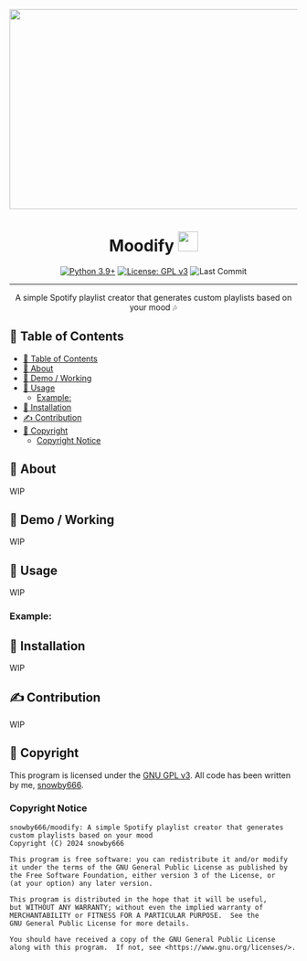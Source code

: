 <p align="center">
 <a href="https://github.com/snowby666">
<img src="https://socialify.git.ci/snowby666/moodify/image?font=Raleway&forks=1&issues=1&language=1&logo=https://i.ibb.co/JsNwP3B/nobgprofile-3.png&name=1&owner=1&pattern=Charlie%20Brown&pulls=1&stargazers=1&theme=Auto" width="700" height="350"></a>
</p>

<h1 align="center">Moodify <img src="https://www.vectorlogo.zone/logos/spotify/spotify-icon.svg" height=35></h1>

<div align="center">

[![Python 3.9+](https://img.shields.io/badge/python-3.7+-blue.svg)](https://www.python.org/downloads/release/python-370/)
[![License: GPL v3](https://img.shields.io/badge/License-GPLv3-blue.svg)](https://www.gnu.org/licenses/gpl-3.0)
![Last Commit](https://img.shields.io/github/last-commit/snowby666/Django-OpenCV-Video-Streaming)

</div>

---

<p align="center"> A simple Spotify playlist creator that generates custom playlists based on your mood 🎶
    <br> 
</p>

## 📝 Table of Contents

- [📝 Table of Contents](#-table-of-contents)
- [🧐 About ](#-about-)
- [🎥 Demo / Working ](#-demo--working-)
- [🎈 Usage ](#-usage-)
  - [Example:](#example)
- [🏁 Installation ](#-installation-)
- [✍️ Contribution ](#️-contribution-)
- [🤝 Copyright ](#-copyright-)
  - [Copyright Notice](#copyright-notice)

## 🧐 About <a name = "about"></a>

WIP

## 🎥 Demo / Working <a name = "demo"></a>

WIP

## 🎈 Usage <a name = "usage"></a>

WIP 

### Example:


## 🏁 Installation <a name = "installation"></a>

WIP

## ✍️ Contribution <a name = "contribution"></a>

WIP

## 🤝 Copyright <a name = "copyright"></a>
This program is licensed under the [GNU GPL v3](https://github.com/snowby666/moodify/blob/main/LICENSE). All code has been written by me, [snowby666](https://github.com/snowby666).

### Copyright Notice
```
snowby666/moodify: A simple Spotify playlist creator that generates custom playlists based on your mood 
Copyright (C) 2024 snowby666

This program is free software: you can redistribute it and/or modify
it under the terms of the GNU General Public License as published by
the Free Software Foundation, either version 3 of the License, or
(at your option) any later version.

This program is distributed in the hope that it will be useful,
but WITHOUT ANY WARRANTY; without even the implied warranty of
MERCHANTABILITY or FITNESS FOR A PARTICULAR PURPOSE.  See the
GNU General Public License for more details.

You should have received a copy of the GNU General Public License
along with this program.  If not, see <https://www.gnu.org/licenses/>.
```